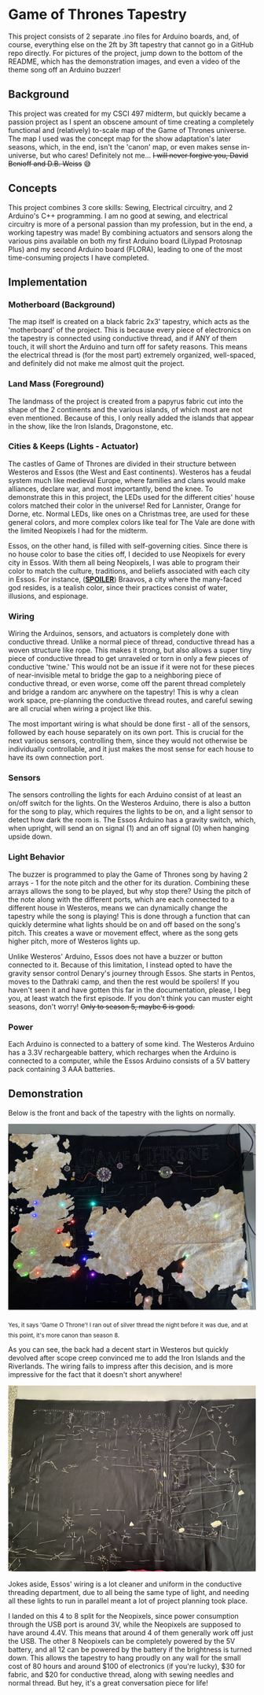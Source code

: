 # Game of Thrones Tapestry 
This project consists of 2 separate .ino files for Arduino boards, and, of course, everything else on the 2ft by 3ft tapestry that cannot go in a GitHub repo directly. For pictures of the project, jump down to the bottom of the README, which has the demonstration images, and even a video of the theme song off an Arduino buzzer!

## Background

This project was created for my CSCI 497 midterm, but quickly became a passion project as I spent an obscene amount of time creating a completely functional and (relatively) to-scale map of the Game of Thrones universe. The map I used was the concept map for the show adaptation's later seasons, which, in the end, isn't the 'canon' map, or even makes sense in-universe, but who cares! Definitely not me... ~~I will never forgive you, David Benioff and D.B. Weiss~~ 😅

## Concepts

This project combines 3 core skills: Sewing, Electrical circuitry, and 2 Arduino's C++ programming.
I am no good at sewing, and electrical circuitry is more of a personal passion than my profession, but in the end, a working tapestry was made! By combining actuators and sensors along the various pins available on both my first Arduino board (Lilypad Protosnap Plus) and my second Arduino board (FLORA), leading to one of the most time-consuming projects I have completed.

## Implementation

### Motherboard (Background)
The map itself is created on a black fabric 2x3' tapestry, which acts as the 'motherboard' of the project. This is because every piece of electronics on the tapestry is connected using conductive thread, and if ANY of them touch, it will short the Arduino and turn off for safety reasons. This means the electrical thread is (for the most part) extremely organized, well-spaced, and definitely did not make me almost quit the project.

### Land Mass (Foreground)
The landmass of the project is created from a papyrus fabric cut into the shape of the 2 continents and the various islands, of which most are not even mentioned. Because of this, I only really added the islands that appear in the show, like the Iron Islands, Dragonstone, etc.

### Cities & Keeps (Lights - Actuator)
The castles of Game of Thrones are divided in their structure between Westeros and Essos (the West and East continents). Westeros has a feudal system much like medieval Europe, where families and clans would make alliances, declare war, and most importantly, bend the knee. To demonstrate this in this project, the LEDs used for the different cities' house colors matched their color in the universe! Red for Lannister, Orange for Dorne, etc. Normal LEDs, like ones on a Christmas tree, are used for these general colors, and more complex colors like teal for The Vale are done with the limited Neopixels I had for the midterm.  

Essos, on the other hand, is filled with self-governing cities. Since there is no house color to base the cities off, I decided to use Neopixels for every city in Essos. With them all being Neopixels, I was able to program their color to match the culture, traditions, and beliefs associated with each city in Essos. For instance, (<ins>**SPOILER**</ins>) Braavos, a city where the many-faced god resides, is a tealish color, since their practices consist of water, illusions, and espionage.

### Wiring
Wiring the Arduinos, sensors, and actuators is completely done with conductive thread. Unlike a normal piece of thread, conductive thread has a woven structure like rope. This makes it strong, but also allows a super tiny piece of conductive thread to get unraveled or torn in only a few pieces of conductive 'twine.' This would not be an issue if it were not for these pieces of near-invisible metal to bridge the gap to a neighboring piece of conductive thread, or even worse, come off the parent thread completely and bridge a random arc anywhere on the tapestry! This is why a clean work space, pre-planning the conductive thread routes, and careful sewing are all crucial when wiring a project like this.   

The most important wiring is what should be done first - all of the sensors, followed by each house separately on its own port. This is crucial for the next various sensors, controlling them, since they would not otherwise be individually controllable, and it just makes the most sense for each house to have its own connection port.

### Sensors
The sensors controlling the lights for each Arduino consist of at least an on/off switch for the lights. On the Westeros Arduino, there is also a button for the song to play, which requires the lights to be on, and a light sensor to detect how dark the room is. The Essos Arduino has a gravity switch, which, when upright, will send an on signal (1) and an off signal (0) when hanging upside down.

### Light Behavior
The buzzer is programmed to play the Game of Thrones song by having 2 arrays - 1 for the note pitch and the other for its duration. Combining these arrays allows the song to be played, but why stop there? Using the pitch of the note along with the different ports, which are each connected to a different house in Westeros, means we can dynamically change the tapestry while the song is playing! This is done through a function that can quickly determine what lights should be on and off based on the song's pitch. This creates a wave or movement effect, where as the song gets higher pitch, more of Westeros lights up.  
  
Unlike Westeros' Arduino, Essos does not have a buzzer or button connected to it. Because of this limitation, I instead opted to have the gravity sensor control Denary's journey through Essos. She starts in Pentos, moves to the Dathraki camp, and then the rest would be spoilers! If you haven't seen it and have gotten this far in the documentation, please, I beg you, at least watch the first episode. If you don't think you can muster eight seasons, don't worry! ~~Only to season 5, maybe 6 is good.~~

### Power
Each Arduino is connected to a battery of some kind. The Westeros Arduino has a 3.3V rechargeable battery, which recharges when the Arduino is connected to a computer, while the Essos Arduino consists of a 5V battery pack containing 3 AAA batteries.


## Demonstration

Below is the front and back of the tapestry with the lights on normally.   
    
   ![Game of Thrones Front Picture](GoTFront.jpg)
   
<sub>Yes, it says 'Game O Throne'! I ran out of silver thread the night before it was due, and at this point, it's more canon than season 8.</sub>  
   
As you can see, the back had a decent start in Westeros but quickly devolved after scope creep convinced me to add the Iron Islands and the Riverlands. The wiring fails to impress after this decision, and is more impressive for the fact that it doesn't short anywhere!  
  
  ![Game of Thrones Back Picture](GoTBack.jpg)

  
Jokes aside, Essos' wiring is a lot cleaner and uniform in the conductive threading department, due to all being the same type of light, and needing all these lights to run in parallel meant a lot of project planning took place.  
  
I landed on this 4 to 8 split for the Neopixels, since power consumption through the USB port is around 3V, while the Neopixels are supposed to have around 4.4V. This means that around 4 of them generally work off just the USB. The other 8 Neopixels can be completely powered by the 5V battery, and all 12 can be powered by the battery if the brightness is turned down. This allows the tapestry to hang proudly on any wall for the small cost of 80 hours and around $100 of electronics (if you're lucky), $30 for fabric, and $20 for conductive thread, along with sewing needles and normal thread. But hey, it's a great conversation piece for life!
  

